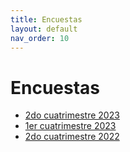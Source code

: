 ```yaml
---
title: Encuestas
layout: default
nav_order: 10
---
```


# Encuestas

- [2do cuatrimestre 2023](https://docs.google.com/forms/d/16wDZQMPLSRvZFKCat1KKngLA7mhkjtCIekW8mJnWs9U/viewanalytics)
- [1er cuatrimestre 2023](https://docs.google.com/forms/d/1HadroN_thzM0_tvK37kiWIrLOeZDm13VTh6qhm3MEIw/viewanalytics)
- [2do cuatrimestre 2022](https://docs.google.com/forms/d/1BQirM5oMmN1i9dOTUG9MYswI-3riytWz5ZWuSK9up0A/viewanalytics)
